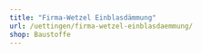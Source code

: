 ```yaml
---
title: "Firma-Wetzel Einblasdämmung"
url: /uettingen/firma-wetzel-einblasdaemmung/
shop: Baustoffe
---
```

